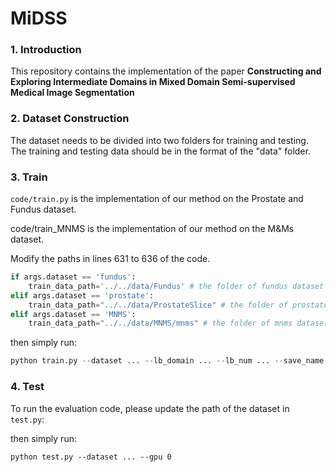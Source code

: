 # MiDSS

### 1. Introduction

This repository contains the implementation of the paper **Constructing and Exploring Intermediate Domains in Mixed Domain Semi-supervised Medical Image Segmentation**

### 2. Dataset Construction

The dataset needs to be divided into two folders for training and testing. The training and testing data should be in the format of the "data" folder.

### 3. Train

`code/train.py` is the implementation of our method on the Prostate and Fundus dataset.

code/train_MNMS is the implementation of our method on the M&Ms dataset.

Modify the paths in lines 631 to 636 of the code.

```python
if args.dataset == 'fundus':
    train_data_path='../../data/Fundus' # the folder of fundus dataset
elif args.dataset == 'prostate':
    train_data_path="../../data/ProstateSlice" # the folder of prostate dataset
elif args.dataset == 'MNMS':
    train_data_path="../../data/MNMS/mnms" # the folder of mnms dataset
```

then simply run:

```python
python train.py --dataset ... --lb_domain ... --lb_num ... --save_name ... --gpu 0
```

### 4. Test

To run the evaluation code, please update the path of the dataset in `test.py`:


then simply run:

```
python test.py --dataset ... --gpu 0
```
